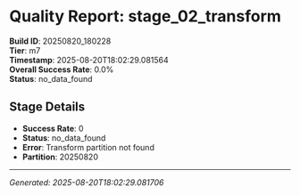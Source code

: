 # Quality Report: stage_02_transform

**Build ID**: 20250820_180228  
**Tier**: m7  
**Timestamp**: 2025-08-20T18:02:29.081564  
**Overall Success Rate**: 0.0%  
**Status**: no_data_found

## Stage Details

- **Success Rate**: 0
- **Status**: no_data_found
- **Error**: Transform partition not found
- **Partition**: 20250820

---
*Generated: 2025-08-20T18:02:29.081706*
